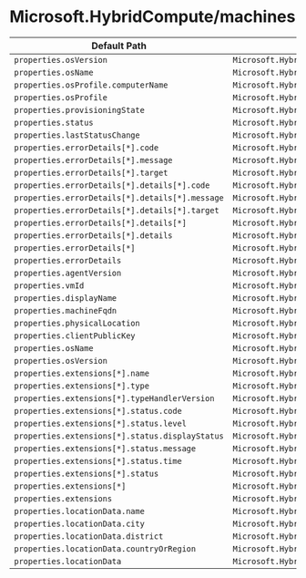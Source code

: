 # Microsoft.HybridCompute/machines

| Default Path | Alias |
|---|---|
| `properties.osVersion` | `Microsoft.HybridCompute/imageSKU` |
| `properties.osName` | `Microsoft.HybridCompute/imageOffer` |
| `properties.osProfile.computerName` | `Microsoft.HybridCompute/machines/osProfile.computerName` |
| `properties.osProfile` | `Microsoft.HybridCompute/machines/osProfile` |
| `properties.provisioningState` | `Microsoft.HybridCompute/machines/provisioningState` |
| `properties.status` | `Microsoft.HybridCompute/machines/status` |
| `properties.lastStatusChange` | `Microsoft.HybridCompute/machines/lastStatusChange` |
| `properties.errorDetails[*].code` | `Microsoft.HybridCompute/machines/errorDetails[*].code` |
| `properties.errorDetails[*].message` | `Microsoft.HybridCompute/machines/errorDetails[*].message` |
| `properties.errorDetails[*].target` | `Microsoft.HybridCompute/machines/errorDetails[*].target` |
| `properties.errorDetails[*].details[*].code` | `Microsoft.HybridCompute/machines/errorDetails[*].details[*].code` |
| `properties.errorDetails[*].details[*].message` | `Microsoft.HybridCompute/machines/errorDetails[*].details[*].message` |
| `properties.errorDetails[*].details[*].target` | `Microsoft.HybridCompute/machines/errorDetails[*].details[*].target` |
| `properties.errorDetails[*].details[*]` | `Microsoft.HybridCompute/machines/errorDetails[*].details[*]` |
| `properties.errorDetails[*].details` | `Microsoft.HybridCompute/machines/errorDetails[*].details` |
| `properties.errorDetails[*]` | `Microsoft.HybridCompute/machines/errorDetails[*]` |
| `properties.errorDetails` | `Microsoft.HybridCompute/machines/errorDetails` |
| `properties.agentVersion` | `Microsoft.HybridCompute/machines/agentVersion` |
| `properties.vmId` | `Microsoft.HybridCompute/machines/vmId` |
| `properties.displayName` | `Microsoft.HybridCompute/machines/displayName` |
| `properties.machineFqdn` | `Microsoft.HybridCompute/machines/machineFqdn` |
| `properties.physicalLocation` | `Microsoft.HybridCompute/machines/physicalLocation` |
| `properties.clientPublicKey` | `Microsoft.HybridCompute/machines/clientPublicKey` |
| `properties.osName` | `Microsoft.HybridCompute/machines/osName` |
| `properties.osVersion` | `Microsoft.HybridCompute/machines/osVersion` |
| `properties.extensions[*].name` | `Microsoft.HybridCompute/machines/extensions[*].name` |
| `properties.extensions[*].type` | `Microsoft.HybridCompute/machines/extensions[*].type` |
| `properties.extensions[*].typeHandlerVersion` | `Microsoft.HybridCompute/machines/extensions[*].typeHandlerVersion` |
| `properties.extensions[*].status.code` | `Microsoft.HybridCompute/machines/extensions[*].status.code` |
| `properties.extensions[*].status.level` | `Microsoft.HybridCompute/machines/extensions[*].status.level` |
| `properties.extensions[*].status.displayStatus` | `Microsoft.HybridCompute/machines/extensions[*].status.displayStatus` |
| `properties.extensions[*].status.message` | `Microsoft.HybridCompute/machines/extensions[*].status.message` |
| `properties.extensions[*].status.time` | `Microsoft.HybridCompute/machines/extensions[*].status.time` |
| `properties.extensions[*].status` | `Microsoft.HybridCompute/machines/extensions[*].status` |
| `properties.extensions[*]` | `Microsoft.HybridCompute/machines/extensions[*]` |
| `properties.extensions` | `Microsoft.HybridCompute/machines/extensions` |
| `properties.locationData.name` | `Microsoft.HybridCompute/machines/locationData.name` |
| `properties.locationData.city` | `Microsoft.HybridCompute/machines/locationData.city` |
| `properties.locationData.district` | `Microsoft.HybridCompute/machines/locationData.district` |
| `properties.locationData.countryOrRegion` | `Microsoft.HybridCompute/machines/locationData.countryOrRegion` |
| `properties.locationData` | `Microsoft.HybridCompute/machines/locationData` |

